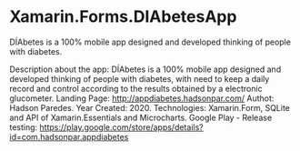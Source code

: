# Xamarin.Forms.DIAbetesApp
DÍAbetes is a 100% mobile app designed and developed thinking of people with diabetes.

Description about the app: DÍAbetes is a 100% mobile app designed and developed thinking of people with diabetes, with need to keep a daily record and control according to the results obtained by a electronic glucometer.
Landing Page: http://appdiabetes.hadsonpar.com/
Authot: Hadson Paredes.
Year Created: 2020.
Technologies: Xamarin.Form, SQLite and API of Xamarin.Essentials and Microcharts.
Google Play - Release testing: https://play.google.com/store/apps/details?id=com.hadsonpar.appdiabetes
